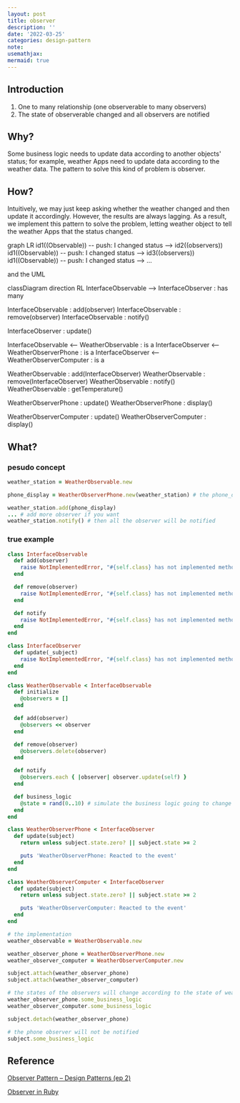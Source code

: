```yaml
---
layout: post
title: observer
description: ''
date: '2022-03-25'
categories: design-pattern
note:
usemathjax:
mermaid: true
---
```


## Introduction

1. One to many relationship (one observerable to many observers)
2. The state of observerable changed and all observers are notified

## Why?

Some business logic needs to update data according to another objects' status; for example, weather Apps need to update data according to the weather data. The pattern to solve this kind of problem is observer.

## How?

Intuitively, we may just keep asking whether the weather changed and then update it accordingly. However, the results are always lagging. As a result, we implement this pattern to solve the problem, letting weather object to tell the weather Apps that the status changed.

<div class="mermaid">
graph LR
  id1((Observable)) -- push: I changed status --> id2((observers))
  id1((Observable)) -- push: I changed status --> id3((observers))
  id1((Observable)) -- push: I changed status --> ...
</div>

and the UML

<div class="mermaid">
classDiagram
  direction RL
  InterfaceObservable --> InterfaceObserver : has many

  InterfaceObservable : add(observer)
  InterfaceObservable : remove(observer)
  InterfaceObservable : notify()

  InterfaceObserver : update()

  InterfaceObservable <-- WeatherObservable : is a
  InterfaceObserver <-- WeatherObserverPhone : is a
  InterfaceObserver <-- WeatherObserverComputer : is a

  WeatherObservable : add(InterfaceObserver)
  WeatherObservable : remove(InterfaceObserver)
  WeatherObservable : notify()
  WeatherObservable : getTemperature()

  WeatherObserverPhone : update()
  WeatherObserverPhone : display()

  WeatherObserverComputer : update()
  WeatherObserverComputer : display()
</div>

## What?

### pesudo concept

```ruby
weather_station = WeatherObservable.new

phone_display = WeatherObserverPhone.new(weather_station) # the phone_display needs to know what it is going to look at

weather_station.add(phone_display)
... # add more observer if you want
weather_station.notify() # then all the observer will be notified
```

### true example

```ruby
class InterfaceObservable
  def add(observer)
    raise NotImplementedError, "#{self.class} has not implemented method '#{__method__}'"
  end

  def remove(observer)
    raise NotImplementedError, "#{self.class} has not implemented method '#{__method__}'"
  end

  def notify
    raise NotImplementedError, "#{self.class} has not implemented method '#{__method__}'"
  end
end

class InterfaceObserver
  def update(_subject)
    raise NotImplementedError, "#{self.class} has not implemented method '#{__method__}'"
  end
end

class WeatherObservable < InterfaceObservable
  def initialize
    @observers = []
  end

  def add(observer)
    @observers << observer
  end

  def remove(observer)
    @observers.delete(observer)
  end

  def notify
    @observers.each { |observer| observer.update(self) }
  end

  def business_logic
    @state = rand(0..10) # simulate the business logic going to change the state of the observable
  end
end

class WeatherObserverPhone < InterfaceObserver
  def update(subject)
    return unless subject.state.zero? || subject.state >= 2

    puts 'WeatherObserverPhone: Reacted to the event'
  end
end

class WeatherObserverComputer < InterfaceObserver
  def update(subject)
    return unless subject.state.zero? || subject.state >= 2

    puts 'WeatherObserverComputer: Reacted to the event'
  end
end

# the implementation
weather_observable = WeatherObservable.new

weather_observer_phone = WeatherObserverPhone.new
weather_observer_computer = WeatherObserverComputer.new

subject.attach(weather_observer_phone)
subject.attach(weather_observer_computer)

# the states of the observers will change according to the state of weather observable
weather_observer_phone.some_business_logic
weather_observer_computer.some_business_logic

subject.detach(weather_observer_phone)

# the phone observer will not be notified
subject.some_business_logic
```

## Reference

[Observer Pattern – Design Patterns (ep 2)](https://www.youtube.com/watch?v=_BpmfnqjgzQ&list=PLrhzvIcii6GNjpARdnO4ueTUAVR9eMBpc&index=2)

[Observer in Ruby](https://refactoring.guru/design-patterns/observer/ruby/example)
